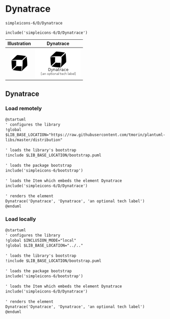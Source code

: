 # Dynatrace


```text
simpleicons-6/D/Dynatrace
```

```text
include('simpleicons-6/D/Dynatrace')
```



| Illustration | Dynatrace |
| :---: | :---: |
| ![illustration for Illustration](../../simpleicons-6/D/Dynatrace.png) | ![illustration for Dynatrace](../../simpleicons-6/D/Dynatrace.Local.png) |




## Dynatrace

### Load remotely
```plantuml
@startuml
' configures the library
!global $LIB_BASE_LOCATION="https://raw.githubusercontent.com/tmorin/plantuml-libs/master/distribution"

' loads the library's bootstrap
!include $LIB_BASE_LOCATION/bootstrap.puml

' loads the package bootstrap
include('simpleicons-6/bootstrap')

' loads the Item which embeds the element Dynatrace
include('simpleicons-6/D/Dynatrace')

' renders the element
Dynatrace('Dynatrace', 'Dynatrace', 'an optional tech label')
@enduml
```

### Load locally
```plantuml
@startuml
' configures the library
!global $INCLUSION_MODE="local"
!global $LIB_BASE_LOCATION="../.."

' loads the library's bootstrap
!include $LIB_BASE_LOCATION/bootstrap.puml

' loads the package bootstrap
include('simpleicons-6/bootstrap')

' loads the Item which embeds the element Dynatrace
include('simpleicons-6/D/Dynatrace')

' renders the element
Dynatrace('Dynatrace', 'Dynatrace', 'an optional tech label')
@enduml
```


